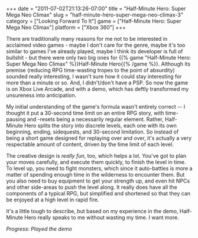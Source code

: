 +++
date = "2011-07-02T21:13:26-07:00"
title = "Half-Minute Hero: Super Mega Neo Climax"
slug = "half-minute-hero-super-mega-neo-climax-3"
category = ["Looking Forward To It"]
game = ["Half-Minute Hero: Super Mega Neo Climax"]
platform = ["Xbox 360"]
+++

There are traditionally many reasons for me not to be interested in acclaimed video games - maybe I don't care for the genre, maybe it's too similar to games I've already played, maybe I think its developer is full of bullshit - but there were only two big ones for {{% game "Half-Minute Hero: Super Mega Neo Climax" %}}Half-Minute Hero{{% /game %}}.  Although its premise (reducing RPG time-wasting tropes to the point of absurdity) sounded really interesting, I wasn't sure how it could stay interesting for more than a minute or so.  And, I didn't/don't have a PSP.  So now the game is on Xbox Live Arcade, and with a demo, which has deftly transformed my unsureness into anticipation.

My initial understanding of the game's formula wasn't entirely correct -- I thought it put a 30-second time limit on an entire RPG story, with time-pausing and -resets being a necessarily regular element.  Rather, Half-Minute Hero splits the story into discrete levels, each one with its own beginning, ending, sidequests, and 30-second limitation.  So instead of being a short game designed for replaying over and over, it's actually a very respectable amount of content, driven by the time limit of each level.

The creative design is <i>really fun</i>, too, which helps a lot.  You've got to plan your moves carefully, and execute them quickly, to finish the level in time.  To level up, you need to fight monsters, which since it auto-battles is more a matter of spending enough time in the wilderness to encounter them.  But you also need to buy equipment to get your strength up, and even hit NPCs and other side-areas to push the level along.  It really does have all the components of a typical RPG, but simplified and shortened so that they can be enjoyed at a high level in rapid fire.

It's a little tough to describe, but based on my experience in the demo, Half-Minute Hero really speaks to me without wasting my time.  I want more.

<i>Progress: Played the demo</i>